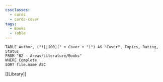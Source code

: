```yaml
---
cssclasses:
  - cards
  - cards-cover
tags:
  - Books
  - Table
---
```


```dataview
TABLE Author, ("![|100](" + Cover + ")") AS "Cover", Topics, Rating, Status
FROM "02 - Areas/Literature/Books"
WHERE Complete
SORT file.name ASC
```

[[Library]]